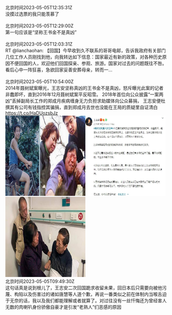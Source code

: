 北京时间2023-05-05T12:35:31Z<br>没摸过选票的我只能羡慕了<br><br>北京时间2023-05-05T12:29:00Z<br>第一句应该是“坚称王书金不是真凶”<br><br>北京时间2023-05-05T12:03:31Z<br>RT @lianchaohan: 【回国】今早收到久不联系的哥哥电邮，告诉我政府有关部门几位工作人员刚找到他，向我转达如下信息：国家最近有新的政策，对各种历史原因不便回国的人，欢迎他们回国探亲、参观、旅游。国家对过去的问题既往不咎。看后心中一阵狂喜，急欲回家妥善安葬母亲，转而一…<br><br>北京时间2023-05-05T10:54:00Z<br>2014年聂树斌案曝光，王志安坚称真凶的王书金不是真凶，怒斥曝光此案的记者非蠢即坏，直到2016年12月聂树斌案平反昭雪。
2018年首位向公众披露“一案两凶”丢掉副局长工作的郑成月疾病缠身无力负担求助媒体向公众募捐，
王志安便杜撰其有公司有钱指控其骗捐，直到郑成月去世也没能在王局的质疑里自证清白 https://t.co/HaDUozsbJz<br><img src='/temp/2023/1654318498846478338_0.jpg' width='250' height='250'><img src='/temp/2023/1654318498846478338_1.jpg' width='250' height='250'><img src='/temp/2023/1654318498846478338_2.jpg' width='250' height='250'><br>北京时间2023-05-05T09:49:30Z<br>这句话真是说到根儿了，王志安二次回国跪求收留未果，回日本后只需要向被他污蔑、构陷以及伤害过的诸如唐慧等人道个歉，再说一番类似之前在体制内当喉舌迫于无奈的话，我以及我们都能理解或者就算了。对过往没有一丝忏悔还为曾经害人无数的肉喇叭身份骄傲自豪才是引发“老熟人”们恶感的原因<br><br>